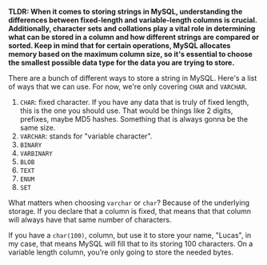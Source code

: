 **TLDR: When it comes to storing strings in MySQL, understanding the differences between fixed-length and variable-length columns is crucial. Additionally, character sets and collations play a vital role in determining what can be stored in a column and how different strings are compared or sorted. Keep in mind that for certain operations, MySQL allocates memory based on the maximum column size, so it's essential to choose the smallest possible data type for the data you are trying to store.**

There are a bunch of different ways to store a string in MySQL. Here's a list of ways that we can use. For now, we're only covering `CHAR` and `VARCHAR`.

1. `CHAR`: fixed character. If you have any data that is truly of fixed length, this is the one you should use. That would be things like 2 digits, prefixes, maybe MD5 hashes. Something that is always gonna be the same size.
2. `VARCHAR`: stands for "variable character". 
3. `BINARY`
4. `VARBINARY`
5. `BLOB`
6. `TEXT`
7. `ENUM`
8. `SET`

What matters when choosing `varchar` or `char`? Because of the underlying storage. If you declare that a column is fixed, that means that that column will always have that same number of characters.

If you have a `char(100)`, column, but use it to store your name, "Lucas", in my case, that means MySQL will fill that to its storing 100 characters. On a variable length column, you're only going to store the needed bytes.